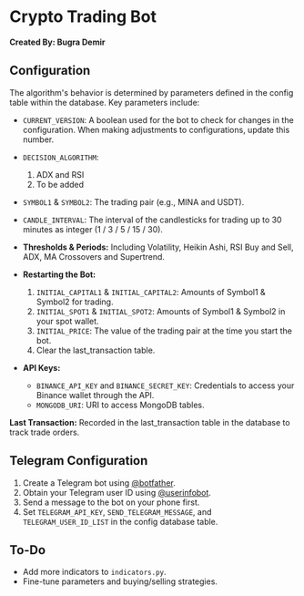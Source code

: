 # Crypto Trading Bot

**Created By: Bugra Demir**

## Configuration

The algorithm's behavior is determined by parameters defined in the config table within the database. Key parameters include:

- `CURRENT_VERSION`: A boolean used for the bot to check for changes in the configuration. When making adjustments to configurations, update this number.

- `DECISION_ALGORITHM`:
    1. ADX and RSI
    2. To be added

- `SYMBOL1` & `SYMBOL2`: The trading pair (e.g., MINA and USDT).

- `CANDLE_INTERVAL`: The interval of the candlesticks for trading up to 30 minutes as integer (1 / 3 / 5 / 15 / 30).

- **Thresholds & Periods:** Including Volatility, Heikin Ashi, RSI Buy and Sell, ADX, MA Crossovers and Supertrend.

- **Restarting the Bot:**
    1. `INITIAL_CAPITAL1` & `INITIAL_CAPITAL2`: Amounts of Symbol1 & Symbol2 for trading.
    2. `INITIAL_SPOT1` & `INITIAL_SPOT2`: Amounts of Symbol1 & Symbol2 in your spot wallet.
    3. `INITIAL_PRICE`: The value of the trading pair at the time you start the bot.
    4. Clear the last_transaction table.

- **API Keys:**
    - `BINANCE_API_KEY` and `BINANCE_SECRET_KEY`: Credentials to access your Binance wallet through the API.
    - `MONGODB_URI`: URI to access MongoDB tables.

**Last Transaction:** Recorded in the last_transaction table in the database to track trade orders.

## Telegram Configuration

1. Create a Telegram bot using [@botfather](https://t.me/botfather).
2. Obtain your Telegram user ID using [@userinfobot](https://t.me/userinfobot).
3. Send a message to the bot on your phone first.
4. Set `TELEGRAM_API_KEY`, `SEND_TELEGRAM_MESSAGE`, and `TELEGRAM_USER_ID_LIST` in the config database table.

## To-Do

- Add more indicators to `indicators.py`.
- Fine-tune parameters and buying/selling strategies.